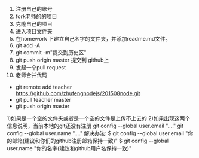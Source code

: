 1. 注册自己的账号
2. fork老师的的项目
3. 克隆自己的项目
4. 进入项目文件夹
5. 在homework 下建立自己名字的文件夹，并添加readme.md文件。
6. git add -A 
7. git commit -m"提交到历史区"
8. git push origin master 提交到 github上
9. 发起一个pull request
10. 老师合并代码

- git remote add teacher https://github.com/zhufengnodejs/201508node.git
- git pull teacher master
- git push origin master


 1)如果是一个空的文件夹或者是一个空的文件是上传不上去的
  2)如果出现这两个信息说明，当前本地的git还没有注册
    git config --global user.email "...."
    git config --global user.name "...."
    解决办法:
    $ git config --global user.email "你的邮箱(建议和你们的github注册邮箱保持一致)"
    $ git config --global user.name "你的名字(建议和github用户名保持一致)"
